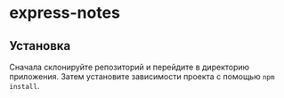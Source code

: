# express-notes

## Установка

Сначала склонируйте репозиторий и перейдите в директорию приложения. Затем установите зависимости проекта с помощью `npm install`.